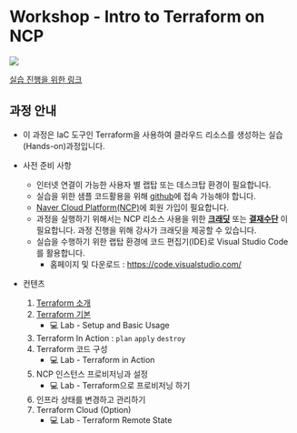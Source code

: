 # Workshop - Intro to Terraform on NCP

![](https://docmoa.github.io/assets/img/intro_to_terraform_on_ncp_1.15eba3e0.png)

[실습 진행을 위한 링크](https://docmoa.github.io/03-Public%20Cloud/NCP/09-Terraform-Workshop/01-intro_to_terraform_on_ncp/00-overview.html)

## 과정 안내

- 이 과정은 IaC 도구인 Terraform을 사용하여 클라우드 리소스를 생성하는 실습(Hands-on)과정입니다.
- 사전 준비 사항
  - 인터넷 연결이 가능한 사용자 별 랩탑 또는 데스크탑 환경이 필요합니다.
  - 실습을 위한 샘플 코드활용을 위해 [github](https://github.com/)에 접속 가능해야 합니다.
  - [Naver Cloud Platform(NCP)](https://www.ncloud.com/)에 회원 가입이 필요합니다.
  - 과정을 실행하기 위해서는 NCP 리소스 사용을 위한 <u>**크래딧**</u> 또는 <u>**결재수단**</u> 이 필요합니다. 과정 진행을 위해 강사가 크래딧을 제공할 수 있습니다.
  - 실습을 수행하기 위한 랩탑 환경에 코드 편집기(IDE)로 Visual Studio Code 를 활용합니다.
    - 홈페이지 및 다운로드 : <https://code.visualstudio.com/>
  
- 컨텐츠
  1. [Terraform 소개](./01-terraform-intro)
  2. [Terraform 기본](./02-terraform-basic)
      - :computer: Lab - Setup and Basic Usage
  3. Terraform In Action : `plan` `apply` `destroy`
  4. Terraform 코드 구성
      - :computer: Lab - Terraform in Action
  5. NCP 인스턴스 프로비저닝과 설정
      - :computer: Lab - Terraform으로 프로비저닝 하기
  6. 인프라 상태를 변경하고 관리하기
  7. Terraform Cloud (Option)
      - :computer: Lab - Terraform Remote State